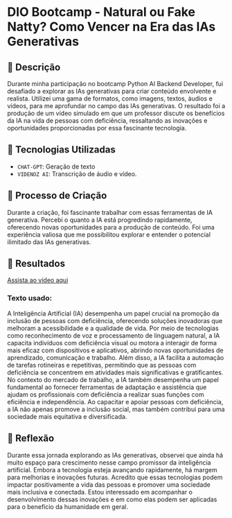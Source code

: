 # DIO Bootcamp - Natural ou Fake Natty? Como Vencer na Era das IAs Generativas

## 📒 Descrição
Durante minha participação no bootcamp Python AI Backend Developer, fui desafiado a explorar as IAs generativas para criar conteúdo envolvente e realista. Utilizei uma gama de formatos, como imagens, textos, áudios e vídeos, para me aprofundar no campo das IAs generativas. O resultado foi a produção de um vídeo simulado em que um professor discute os benefícios da IA na vida de pessoas com deficiência, ressaltando as inovações e oportunidades proporcionadas por essa fascinante tecnologia.

## 🤖 Tecnologias Utilizadas
- `CHAT-GPT`: Geração de texto
- `VIDENOZ AI`: Transcrição de áudio e vídeo.

## 🧐 Processo de Criação
Durante a criação, foi fascinante trabalhar com essas ferramentas de IA generativa. Percebi o quanto a IA está progredindo rapidamente, oferecendo novas oportunidades para a produção de conteúdo. Foi uma experiência valiosa que me possibilitou explorar e entender o potencial ilimitado das IAs generativas.

## 🚀 Resultados
[Assista ao vídeo aqui](https://drive.google.com/file/d/18EWKuBt3Cb9dNr9Q0rVE8obU0oQUoNxI/view?usp=drive_link)

### Texto usado:
A Inteligência Artificial (IA) desempenha um papel crucial na promoção da inclusão de pessoas com deficiência, oferecendo soluções inovadoras que melhoram a acessibilidade e a qualidade de vida. Por meio de tecnologias como reconhecimento de voz e processamento de linguagem natural, a IA capacita indivíduos com deficiência visual ou motora a interagir de forma mais eficaz com dispositivos e aplicativos, abrindo novas oportunidades de aprendizado, comunicação e trabalho. Além disso, a IA facilita a automação de tarefas rotineiras e repetitivas, permitindo que as pessoas com deficiência se concentrem em atividades mais significativas e gratificantes. No contexto do mercado de trabalho, a IA também desempenha um papel fundamental ao fornecer ferramentas de adaptação e assistência que ajudam os profissionais com deficiência a realizar suas funções com eficiência e independência. Ao capacitar e apoiar pessoas com deficiência, a IA não apenas promove a inclusão social, mas também contribui para uma sociedade mais equitativa e diversificada.

## 💭 Reflexão 

Durante essa jornada explorando as IAs generativas, observei que ainda há muito espaço para crescimento nesse campo promissor da inteligência artificial. Embora a tecnologia esteja avançando rapidamente, há margem para melhorias e inovações futuras. Acredito que essas tecnologias podem impactar positivamente a vida das pessoas e promover uma sociedade mais inclusiva e conectada. Estou interessado em acompanhar o desenvolvimento dessas inovações e em como elas podem ser aplicadas para o benefício da humanidade em geral.
